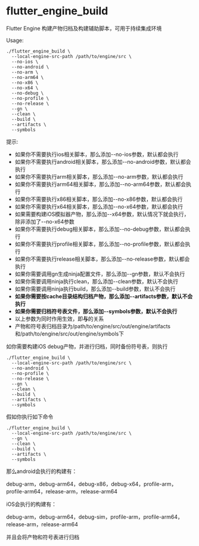 # flutter_engine_build

Flutter Engine 构建产物归档及构建辅助脚本，可用于持续集成环境

Usage:

```
./flutter_engine_build \
  --local-engine-src-path /path/to/engine/src \
  --no-ios \
  --no-android \
  --no-arm \
  --no-arm64 \
  --no-x86 \
  --no-x64 \ 
  --no-debug \
  --no-profile \
  --no-release \
  --gn \
  --clean \
  --build \
  --artifacts \
  --symbols
```


提示:
 - 如果你不需要执行ios相关脚本，那么添加--no-ios参数，默认都会执行
 - 如果你不需要执行android相关脚本，那么添加--no-android参数，默认都会执行
 - 如果你不需要执行arm相关脚本，那么添加--no-arm参数，默认都会执行
 - 如果你不需要执行arm64相关脚本，那么添加--no-arm64参数，默认都会执行
 - 如果你不需要执行x86相关脚本，那么添加--no-x86参数，默认都会执行
 - 如果你不需要执行x64相关脚本，那么添加--no-x64参数，默认都会执行
 - 如果需要构建iOS模拟器产物，那么添加--x64参数，默认情况下就会执行，除非添加了--no-x64参数
 - 如果你不需要执行debug相关脚本，那么添加--no-debug参数，默认都会执行
 - 如果你不需要执行profile相关脚本，那么添加--no-profile参数，默认都会执行
 - 如果你不需要执行release相关脚本，那么添加--no-release参数，默认都会执行
 - 如果你需要调用gn生成ninja配置文件，那么添加--gn参数，默认不会执行
 - 如果你需要调用ninja执行clean，那么添加--clean参数，默认不会执行
 - 如果你需要调用ninja执行build，那么添加--build参数，默认不会执行
 - **如果你需要按cache目录结构归档产物，那么添加--artifacts参数，默认不会执行**
 - **如果你需要归档符号表文件，那么添加--symbols参数，默认不会执行**
 - 以上参数为同时作用生效，即**与**的关系
 - 产物和符号表归档目录为/path/to/engine/src/out/engine/artifacts和/path/to/engine/src/out/engine/symbols下
 
如你需要构建iOS debug产物，并进行归档，同时备份符号表，则执行

```
./flutter_engine_build \
  --local-engine-src-path /path/to/engine/src \
  --no-android \
  --no-profile \
  --no-release \
  --gn \
  --clean \
  --build \
  --artifacts \
  --symbols
```

假如你执行如下命令

```
./flutter_engine_build \
  --local-engine-src-path /path/to/engine/src \
  --gn \
  --clean \
  --build \
  --artifacts \
  --symbols
```

那么android会执行的构建有：

debug-arm，debug-arm64，debug-x86，debug-x64，profile-arm，profile-arm64，release-arm，release-arm64

iOS会执行的构建有：

debug-arm，debug-arm64，debug-sim，profile-arm，profile-arm64，release-arm，release-arm64

并且会将产物和符号表进行归档
